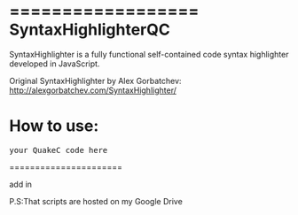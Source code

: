 ==================
SyntaxHighlighterQC
===================
SyntaxHighlighter is a fully functional self-contained code syntax highlighter developed in JavaScript.

Original SyntaxHighlighter by Alex Gorbatchev: http://alexgorbatchev.com/SyntaxHighlighter/

How to use:
=======================
<pre class="brush: qc">
your QuakeC code here
</pre>
======================

add in  <head>

</script>
<link href='http://fonts.googleapis.com/css?family=Open+Sans+Condensed:700' rel='stylesheet' type='text/css'/>
<link href='https://googledrive.com/host/0B75gxq2m3QisdlkxdFFaLWxaWTg' rel='stylesheet' type='text/css'/>
<link href='https://googledrive.com/host/0B75gxq2m3QisUGdXVVVmVUFWb3c' rel='stylesheet' type='text/css'/>
<script src='http://googledrive.com/host/0B75gxq2m3QisTEtjS0pDTjU3bms' type='text/javascript'/>
<script src='https://googledrive.com/host/0B75gxq2m3QisVkl1RGJzRVlwUVE' type='text/javascript'/>
<script type='text/javascript'>
SyntaxHighlighter.all()
</script>

P.S:That scripts are hosted on my Google Drive
